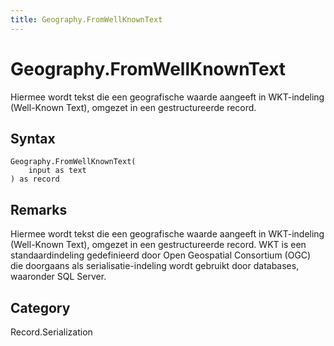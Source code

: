 ```yaml
---
title: Geography.FromWellKnownText
---
```


# Geography.FromWellKnownText


Hiermee wordt tekst die een geografische waarde aangeeft in WKT-indeling (Well-Known Text), omgezet in een gestructureerde record.


## Syntax

```powerquery
Geography.FromWellKnownText(
    input as text
) as record
```


## Remarks

Hiermee wordt tekst die een geografische waarde aangeeft in WKT-indeling (Well-Known Text), omgezet in een gestructureerde record. WKT is een standaardindeling gedefinieerd door Open Geospatial Consortium (OGC) die doorgaans als serialisatie-indeling wordt gebruikt door databases, waaronder SQL Server.



## Category
Record.Serialization

